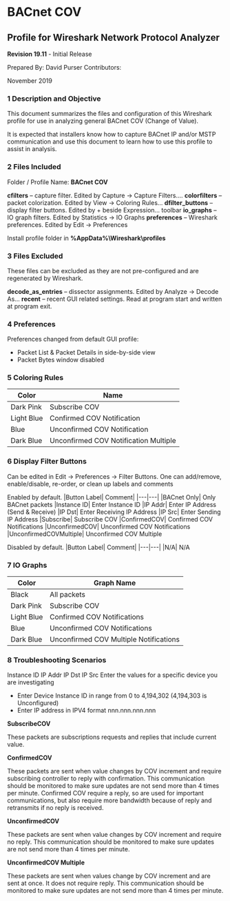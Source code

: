 # BACnet COV

## Profile for Wireshark Network Protocol Analyzer

**Revision 19.11** - Initial Release

Prepared By: David Purser
Contributors:

November 2019

### 1	Description and Objective

This document summarizes the files and configuration of this Wireshark profile for use in analyzing general BACnet COV (Change of Value).

It is expected that installers know how to capture BACnet IP and/or MSTP communication and use this document to learn how to use this profile to assist in analysis.

### 2	Files Included

Folder / Profile Name: **BACnet COV**

**cfilters** – capture filter. Edited by Capture -> Capture Filters….
**colorfilters** – packet colorization. Edited by View -> Coloring Rules…
**dfilter_buttons** – display filter buttons. Edited by + beside Expression… toolbar
**io_graphs** – IO graph filters. Edited by Statistics -> IO Graphs
**preferences** – Wireshark preferences. Edited by Edit -> Preferences

Install profile folder in **%AppData%\Wireshark\profiles**

### 3	Files Excluded

These files can be excluded as they are not pre-configured and are regenerated by Wireshark.

**decode_as_entries** – dissector assignments. Edited by Analyze -> Decode As…
**recent** – recent GUI related settings. Read at program start and written at program exit.


### 4	Preferences

Preferences changed from default GUI profile:
* Packet List & Packet Details in side-by-side view
* Packet Bytes window disabled

### 5	Coloring Rules

|Color|	Name|
|---|---|
|Dark Pink|	Subscribe COV
|Light Blue|	Confirmed COV Notification
|Blue|	Unconfirmed COV Notification
|Dark Blue|	Unconfirmed COV Notification Multiple

### 6	Display Filter Buttons

Can be edited in Edit -> Preferences -> Filter Buttons. One can add/remove, enable/disable, re-order, or clean up labels and comments

Enabled by default.
|Button Label|	Comment|
|---|---|
|BACnet Only|	Only BACnet packets
|Instance ID|	Enter Instance ID
|IP Addr|	Enter IP Address (Send & Receive)
|IP Dst|	Enter Receiving IP Address
|IP Src|	Enter Sending IP Address
|Subscribe|	Subscribe COV
|ConfirmedCOV|	Confirmed COV Notifications
|UnconfirmedCOV|	Unconfirmed COV Notifications
|UnconfirmedCOVMultiple|	Unconfirmed COV Multiple


Disabled by default.
|Button Label|	Comment|
|---|---|
|N/A|	N/A


### 7	IO Graphs

|Color|	Graph Name|
|---|---|
|Black|	All packets
|Dark Pink|	Subscribe COV 
|Light Blue|	Confirmed COV Notifications
|Blue|	Unconfirmed COV Notifications
|Dark Blue|	Unconfirmed COV Multiple Notifications

### 8	Troubleshooting Scenarios

Instance ID
IP Addr
IP Dst
IP Src
Enter the values for a specific device you are investigating
* Enter Device Instance ID in range from 0 to 4,194,302 (4,194,303 is Unconfigured)
* Enter IP address in IPV4 format nnn.nnn.nnn.nnn

**SubscribeCOV**

These packets are subscriptions requests and replies that include current value.

**ConfirmedCOV**

These packets are sent when value changes by COV increment and require subscribing controller to reply with confirmation. This communication should be monitored to make sure updates are not send more than 4 times per minute. Confirmed COV require a reply, so are used for important communications, but also require more bandwidth because of reply and retransmits if no reply is received.

**UnconfirmedCOV**

These packets are sent when value changes by COV increment and require no reply. This communication should be monitored to make sure updates are not send more than 4 times per minute.

**UnconfirmedCOV Multiple**

These packets are sent when values change by COV increment and are sent at once. It does not require reply. This communication should be monitored to make sure updates are not send more than 4 times per minute.
